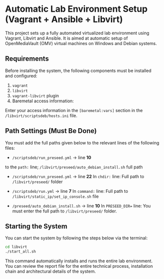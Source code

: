 # Automatic Lab Environment Setup (Vagrant + Ansible + Libvirt)

This project sets up a fully automated virtualized lab environment using Vagrant, Libvirt and Ansible. It is aimed at automatic setup of OpenMediaVault (OMV) virtual machines on Windows and Debian systems.

## Requirements

Before installing the system, the following components must be installed and configured:

1. `vagrant`
2. `libvirt`
3. `vagrant-libvirt` plugin
4. Baremetal access information:

Enter your access information in the `[baremetal:vars]` section in the `/libvirt/scriptsdeb/hosts.ini` file.

## Path Settings (Must Be Done)

You must add the full paths given below to the relevant lines of the following files:

- `/scriptsdeb/run_preseed.yml` → line **10**

to the `path:` line;
`/libvirt/preseed/auto_debian_install.sh` full path

- `/scriptsdeb/run_preseed.yml` → line **22**
In `chdir:` line:
Full path to `/libvirt/preseed/` folder

- `/scriptsdeb/run.yml` → line **7**
In `command:` line:
Full path to `/libvirt/static_ip/set_ip_console.sh` file

- `/preseed/auto_debian_install.sh` → line **10**
In `PRESEED_DIR=` line:
You must enter the full path to `/libvirt/preseed/` folder.

## Starting the System

You can start the system by following the steps below via the terminal:

```bash
cd libvirt
./start_all.sh
```
This command automatically installs and runs the entire lab environment. You can review the report file for the entire technical process, installation chain and architectural details of the system.
